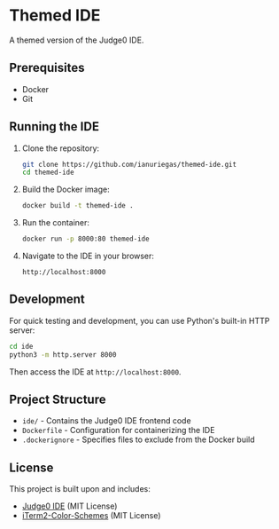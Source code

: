 # Themed IDE

A themed version of the Judge0 IDE.

## Prerequisites

- Docker
- Git

## Running the IDE

1. Clone the repository:
   ```bash
   git clone https://github.com/ianuriegas/themed-ide.git
   cd themed-ide
   ```

2. Build the Docker image:
   ```bash
   docker build -t themed-ide .
   ```

3. Run the container:
   ```bash
   docker run -p 8000:80 themed-ide
   ```

4. Navigate to the IDE in your browser:
   ```
   http://localhost:8000
   ```

## Development

For quick testing and development, you can use Python's built-in HTTP server:

```bash
cd ide
python3 -m http.server 8000
```

Then access the IDE at `http://localhost:8000`.

## Project Structure

- `ide/` - Contains the Judge0 IDE frontend code
- `Dockerfile` - Configuration for containerizing the IDE
- `.dockerignore` - Specifies files to exclude from the Docker build

## License

This project is built upon and includes:
- [Judge0 IDE](https://github.com/judge0/ide) (MIT License)
- [iTerm2-Color-Schemes](https://github.com/mbadolato/iTerm2-Color-Schemes) (MIT License)